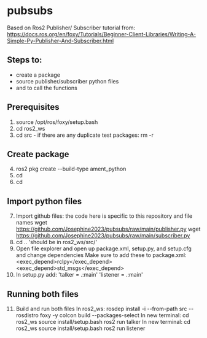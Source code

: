 # pubsubs
Based on Ros2 Publisher/ Subscriber tutorial from:
https://docs.ros.org/en/foxy/Tutorials/Beginner-Client-Libraries/Writing-A-Simple-Py-Publisher-And-Subscriber.html

## Steps to:
  - create a package 
  - source publisher/subscriber python files
  - and to call the functions

## Prerequisites

  1. source /opt/ros/foxy/setup.bash
  2. cd ros2_ws
  3. cd src
    - if there are any duplicate test packages: rm -r <name>
  
## Create package
  4. ros2 pkg create --build-type ament_python <name>
  5. cd <package name>
  6. cd <package name>
  
## Import python files
  7. Import github files: the code here is specific to this repository and file names
      wget https://github.com/Josephine2023/pubsubs/raw/main/publisher.py
      wget https://github.com/Josephine2023/pubsubs/raw/main/subscriber.py
  8. cd .. 'should be in ros2_ws/src/<name>'
  9. Open file explorer and open up package.xml, setup.py, and setup.cfg and change dependencies
        Make sure to add these to package.xml:
        <exec_depend>rclpy</exec_depend>
        <exec_depend>std_msgs</exec_depend>
  10. In setup.py add:
        'talker = <name of package>.<name of publisher function>:main'
        'listener = <name of package>.<name of subscriber function>:main'
  
## Running both files
  11. Build and run both files
      In ros2_ws:
          rosdep install -i --from-path src --rosdistro foxy -y
          colcon build --packages-select <name of package>
      In new terminal:
          cd ros2_ws
          source install/setup.bash
          ros2 run <name of package> talker
      In new terminal:
          cd ros2_ws
          source install/setup.bash
          ros2 run <name of package> listener
